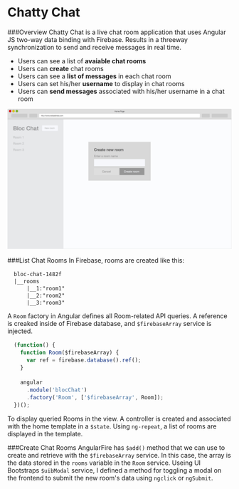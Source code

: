 # Chatty Chat

###Overview
Chatty Chat is a live chat room application that uses Angular JS two-way data binding with Firebase. Results in a threeway synchronization to send and receive  messages in real time.


- Users can see a list of **avaiable chat rooms**
- Users can **create** chat rooms
- Users can see a **list of messages** in each chat room
- Users can set his/her **username** to display in chat rooms
- Users can **send messages** associated with his/her username in a chat room

![screenshot](./bloc-chat-new-room-modal.jpg)

###List Chat Rooms
In Firebase, rooms are created like this:
```
  bloc-chat-1482f
  |__rooms
      |__1:"room1"
      |__2:"room2"
      |__3:"room3"
```
A `Room` factory in Angular defines all Room-related API queries. A reference is creaked inside of Firebase database, and `$firebaseArray` service is injected.
```javascript
  (function() {
    function Room($firebaseArray) {
      var ref = firebase.database().ref();
    }

    angular
      .module('blocChat')
      .factory('Room', ['$firebaseArray', Room]);
  })();
```
To display queried Rooms in the view. A controller is created and associated with the home template in a `$state`. Using `ng-repeat`, a list of rooms are displayed in the template.

###Create Chat Rooms
AngularFire has `$add()` method that we can use to create and retrieve with the `$firebaseArray` service. In this case, the array is the data stored in the `rooms` variable in the `Room` service. 
Useing UI Bootstraps `$uibModal` service, I defined a method for toggling a modal on the frontend to submit the new room's data using `ngclick` or `ngSubmit`. 
